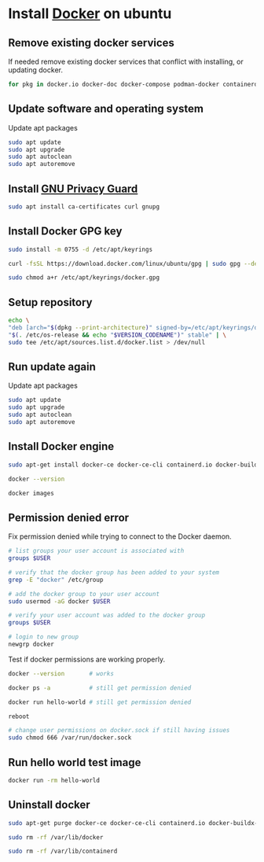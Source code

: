 # Install [Docker](https://docs.docker.com/engine/install/ubuntu/) on ubuntu

## Remove existing docker services

If needed remove existing docker services that conflict with installing, or updating docker.

```bash
for pkg in docker.io docker-doc docker-compose podman-docker containerd runc; do sudo apt-get remove $pkg; done
```

## Update software and operating system

Update apt packages

```bash
sudo apt update
sudo apt upgrade
sudo apt autoclean
sudo apt autoremove
```

## Install [GNU Privacy Guard](https://gnupg.org/)

```bash
sudo apt install ca-certificates curl gnupg
```

## Install Docker GPG key

```bash
sudo install -m 0755 -d /etc/apt/keyrings

curl -fsSL https://download.docker.com/linux/ubuntu/gpg | sudo gpg --dearmor -o /etc/apt/keyrings/docker.gpg

sudo chmod a+r /etc/apt/keyrings/docker.gpg
```

## Setup repository

```bash
echo \
"deb [arch="$(dpkg --print-architecture)" signed-by=/etc/apt/keyrings/docker.gpg] https://download.docker.com/linux/ubuntu \
"$(. /etc/os-release && echo "$VERSION_CODENAME")" stable" | \
sudo tee /etc/apt/sources.list.d/docker.list > /dev/null
```

## Run update again

Update apt packages

```bash
sudo apt update
sudo apt upgrade
sudo apt autoclean
sudo apt autoremove
```

## Install Docker engine

```bash
sudo apt-get install docker-ce docker-ce-cli containerd.io docker-buildx-plugin docker-compose-plugin

docker --version

docker images
```

## Permission denied error

Fix permission denied while trying to connect to the Docker daemon.

```bash
# list groups your user account is associated with
groups $USER

# verify that the docker group has been added to your system
grep -E "docker" /etc/group

# add the docker group to your user account
sudo usermod -aG docker $USER

# verify your user account was added to the docker group
groups $USER

# login to new group
newgrp docker 
```

Test if docker permissions are working properly.

```bash
docker --version       # works

docker ps -a           # still get permission denied

docker run hello-world # still get permission denied

reboot

# change user permissions on docker.sock if still having issues 
sudo chmod 666 /var/run/docker.sock
```

## Run hello world test image

```bash
docker run -rm hello-world
```

## Uninstall docker

```bash
sudo apt-get purge docker-ce docker-ce-cli containerd.io docker-buildx-plugin docker-compose-plugin docker-ce-rootless-extras

sudo rm -rf /var/lib/docker

sudo rm -rf /var/lib/containerd
```
